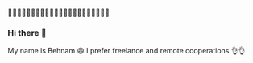 :link::link::link::link::link::link::link::link::link::link::link::link::link::link::link::link::link::link::link::link::link::link:
### Hi there 👋
My name is Behnam :smile:
I prefer freelance and remote cooperations :ok_hand::ok_hand:
<!--
**baloochyb/baloochyb** is a ✨ _special_ ✨ repository because its `README.md` (this file) appears on your GitHub profile.

Here are some ideas to get you started:
https://www.webfx.com/tools/emoji-cheat-sheet/

- 🔭 I’m currently working on ...
- 🌱 I’m currently learning ...
- 👯 I’m looking to collaborate on ...
- 🤔 I’m looking for help with ...
- 💬 Ask me about ...
- 📫 How to reach me: ...
- 😄 Pronouns: ...
- ⚡ Fun fact: ...
-->
